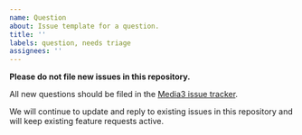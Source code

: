 ```yaml
---
name: Question
about: Issue template for a question.
title: ''
labels: question, needs triage
assignees: ''
---
```


**Please do not file new issues in this repository.**

All new questions should be filed in the
[Media3 issue tracker](https://github.com/androidx/media/issues/new?template=question.md).

We will continue to update and reply to existing issues in this repository and
will keep existing feature requests active.
